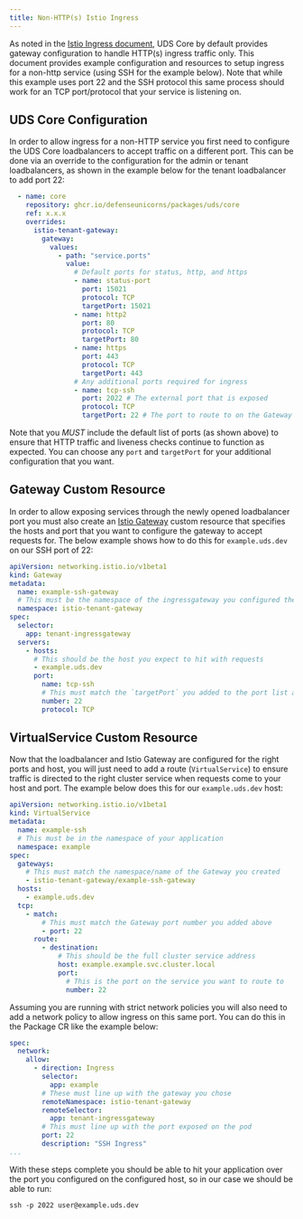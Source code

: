 ```yaml
---
title: Non-HTTP(s) Istio Ingress
---
```


As noted in the [Istio Ingress document](https://uds.defenseunicorns.com/reference/configuration/ingress/), UDS Core by default provides gateway configuration to handle HTTP(s) ingress traffic only. This document provides example configuration and resources to setup ingress for a non-http service (using SSH for the example below). Note that while this example uses port 22 and the SSH protocol this same process should work for an TCP port/protocol that your service is listening on.

## UDS Core Configuration

In order to allow ingress for a non-HTTP service you first need to configure the UDS Core loadbalancers to accept traffic on a different port. This can be done via an override to the configuration for the admin or tenant loadbalancers, as shown in the example below for the tenant loadbalancer to add port 22:

```yaml
  - name: core
    repository: ghcr.io/defenseunicorns/packages/uds/core
    ref: x.x.x
    overrides:
      istio-tenant-gateway:
        gateway:
          values:
            - path: "service.ports"
              value:
                # Default ports for status, http, and https
                - name: status-port
                  port: 15021
                  protocol: TCP
                  targetPort: 15021
                - name: http2
                  port: 80
                  protocol: TCP
                  targetPort: 80
                - name: https
                  port: 443
                  protocol: TCP
                  targetPort: 443
                # Any additional ports required for ingress
                - name: tcp-ssh
                  port: 2022 # The external port that is exposed
                  protocol: TCP
                  targetPort: 22 # The port to route to on the Gateway
```

Note that you _MUST_ include the default list of ports (as shown above) to ensure that HTTP traffic and liveness checks continue to function as expected. You can choose any `port` and `targetPort` for your additional configuration that you want.

## Gateway Custom Resource

In order to allow exposing services through the newly opened loadbalancer port you must also create an [Istio Gateway](https://istio.io/latest/docs/reference/config/networking/gateway/) custom resource that specifies the hosts and port that you want to configure the gateway to accept requests for. The below example shows how to do this for `example.uds.dev` on our SSH port of 22:

```yaml
apiVersion: networking.istio.io/v1beta1
kind: Gateway
metadata:
  name: example-ssh-gateway
  # This must be the namespace of the ingressgateway you configured the port for
  namespace: istio-tenant-gateway
spec:
  selector:
    app: tenant-ingressgateway
  servers:
    - hosts:
      # This should be the host you expect to hit with requests
      - example.uds.dev
      port:
        name: tcp-ssh
        # This must match the `targetPort` you added to the port list above
        number: 22
        protocol: TCP
```

## VirtualService Custom Resource

Now that the loadbalancer and Istio Gateway are configured for the right ports and host, you will just need to add a route (`VirtualService`) to ensure traffic is directed to the right cluster service when requests come to your host and port. The example below does this for our `example.uds.dev` host:

```yaml
apiVersion: networking.istio.io/v1beta1
kind: VirtualService
metadata:
  name: example-ssh
  # This must be in the namespace of your application
  namespace: example
spec:
  gateways:
    # This must match the namespace/name of the Gateway you created
    - istio-tenant-gateway/example-ssh-gateway
  hosts:
    - example.uds.dev
  tcp:
    - match:
        # This must match the Gateway port number you added above
        - port: 22
      route:
        - destination:
            # This should be the full cluster service address
            host: example.example.svc.cluster.local
            port:
              # This is the port on the service you want to route to
              number: 22
```

Assuming you are running with strict network policies you will also need to add a network policy to allow ingress on this same port. You can do this in the Package CR like the example below:

```yaml
spec:
  network:
    allow:
      - direction: Ingress
        selector:
          app: example
        # These must line up with the gateway you chose
        remoteNamespace: istio-tenant-gateway
        remoteSelector:
          app: tenant-ingressgateway
        # This must line up with the port exposed on the pod
        port: 22
        description: "SSH Ingress"
...
```

With these steps complete you should be able to hit your application over the port you configured on the configured host, so in our case we should be able to run:

```console
ssh -p 2022 user@example.uds.dev
```
